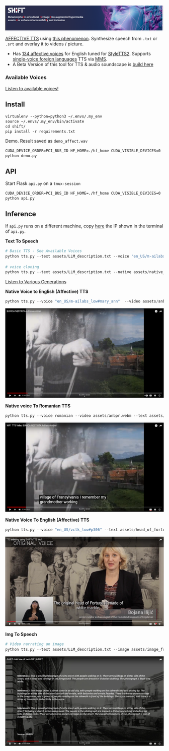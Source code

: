 [![SHIFT TTS](assets/shift_banner.png)](https://shift-europe.eu/)

[AFFECTIVE TTS](https://shift-europe.eu/) using [this phenomenon](https://huggingface.co/dkounadis/artificial-styletts2/discussions/2). Synthesize speech from `.txt` or `.srt` and overlay it to videos / picture.
  - Has [134 affective voices](https://audeering.github.io/shift/) for English tuned for [StyleTTS2](https://github.com/yl4579/StyleTTS2). Supports [single-voice foreign languages](https://github.com/audeering/shift/blob/main/Utils/all_langs.csv) TTS via [MMS](https://huggingface.co/spaces/mms-meta/MMS).
  - A Beta Version of this tool for TTS & audio soundscape is [build here](https://huggingface.co/dkounadis/artificial-styletts2)

### Available Voices

<a href="https://audeering.github.io/shift/">Listen to available voices!</a>

## Install

```
virtualenv --python=python3 ~/.envs/.my_env
source ~/.envs/.my_env/bin/activate
cd shift/
pip install -r requirements.txt
```

Demo. Result saved as `demo_affect.wav`

```
CUDA_DEVICE_ORDER=PCI_BUS_ID HF_HOME=./hf_home CUDA_VISIBLE_DEVICES=0 python demo.py
```

## API

Start Flask `api.py` on a `tmux-session`

```
CUDA_DEVICE_ORDER=PCI_BUS_ID HF_HOME=./hf_home CUDA_VISIBLE_DEVICES=0 python api.py
```

## Inference

If `api.py` runs on a different machine, copy [here](https://github.com/audeering/shift/blob/main/tts.py#L85) the IP shown in the terminal of `api.py`.


**Text To Speech**



```python
# Basic TTS - See Available Voices
python tts.py --text assets/LLM_description.txt --voice "en_US/m-ailabs_low#mary_ann"

# voice cloning
python tts.py --text assets/LLM_description.txt --native assets/native_voice.wav
```

[Listen to Various Generations](https://huggingface.co/dkounadis/artificial-styletts2/discussions/4)

**Native Voice to English (Affective) TTS**

```python
python tts.py --voice "en_US/m-ailabs_low#mary_ann"  --video assets/anbpr.webm --text assets/anbpr.en.srt
```

[![Native voice > TTS (en)](assets/native_video_thumb.png)](https://youtu.be/9tecQ6amHaY)

**Native voice To Romanian TTS**

```python
python tts.py --voice romanian --video assets/anbpr.webm --text assets/anbpr.ro.srt
```

[![Native voice > TTS (ro)](assets/tts_video_thumb.png)](https://youtu.be/6bYcD2IZvoU)


**Native Voice To English (Affective) TTS**

```python
python tts.py --voice "en_US/vctk_low#p306" --text assets/head_of_fortuna_en.srt --video assets/head_of_fortuna.mp4
```

[![Review demo SHIFT](assets/review_demo_thumb.png)](https://www.youtube.com/watch?v=bpt7rOBENcQ)

**Img To Speech**

```python
# Video narrating an image
python tts.py --text assets/LLM_description.txt --image assets/image_from_T31.jpg --voice "en_US/cmu-arctic_low#jmk"
```

[![Captions To Video](assets/caption_to_video_thumb.png)](https://youtu.be/EjZpa8NI_gA)


